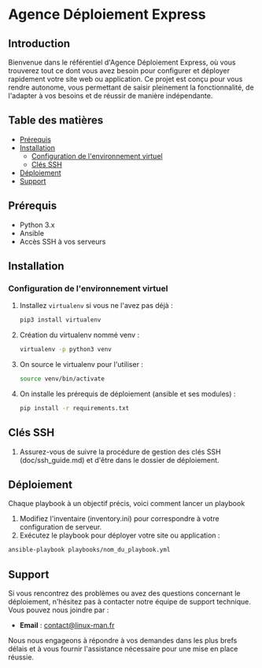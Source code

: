 # Agence Déploiement Express

## Introduction

Bienvenue dans le référentiel d'Agence Déploiement Express, où vous trouverez tout ce dont vous avez besoin pour configurer et déployer rapidement votre site web ou application. Ce projet est conçu pour vous rendre autonome, vous permettant de saisir pleinement la fonctionnalité, de l'adapter à vos besoins et de réussir de manière indépendante.

## Table des matières

- [Prérequis](#prérequis)
- [Installation](#installation)
  - [Configuration de l'environnement virtuel](#configuration-de-lenvironnement-virtuel)
  - [Clés SSH](#clés-ssh)
- [Déploiement](#déploiement)
- [Support](#support)

## Prérequis

- Python 3.x
- Ansible
- Accès SSH à vos serveurs

## Installation

### Configuration de l'environnement virtuel

1. Installez `virtualenv` si vous ne l'avez pas déjà :

   ```bash
   pip3 install virtualenv
   ```
2. Création du virtualenv nommé venv :
   ```bash
   virtualenv -p python3 venv
   ```
3. On source le virtualenv pour l'utiliser :

   ```bash
   source venv/bin/activate
   ```
4. On installe les prérequis de déploiement (ansible et ses modules) :

   ```bash
   pip install -r requirements.txt
   ```

## Clés SSH

1. Assurez-vous de suivre la procédure de gestion des clés SSH (doc/ssh_guide.md) et d'être dans le dossier de déploiement.

## Déploiement

Chaque playbook à un objectif précis, voici comment lancer un playbook

1. Modifiez l'inventaire (inventory.ini) pour correspondre à votre configuration de serveur.
2. Exécutez le playbook pour déployer votre site ou application :
```bash
ansible-playbook playbooks/nom_du_playbook.yml
```

## Support

Si vous rencontrez des problèmes ou avez des questions concernant le déploiement, n'hésitez pas à contacter notre équipe de support technique. Vous pouvez nous joindre par :

- **Email** : contact@linux-man.fr

Nous nous engageons à répondre à vos demandes dans les plus brefs délais et à vous fournir l'assistance nécessaire pour une mise en place réussie.
